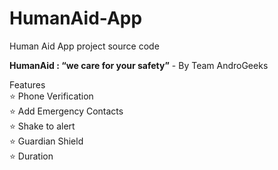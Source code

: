 # HumanAid-App
Human Aid App project source code

**HumanAid : “we care for your safety”**   - By Team AndroGeeks


Features<br/>
:star: Phone Verification<br/>
:star: Add Emergency Contacts<br/>
:star: Shake to alert<br/>
:star: Guardian Shield<br/>
:star: Duration<br/>

